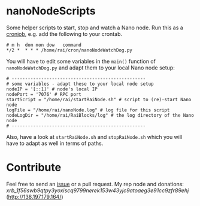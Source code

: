 # nanoNodeScripts
Some helper scripts to start, stop and watch a Nano node. Run this as a [cronjob](https://help.ubuntu.com/community/CronHowto), e.g. add the following to your crontab. 

``` 
# m h  dom mon dow   command
*/2 *  * * * /home/rai/cron/nanoNodeWatchDog.py
``` 

You will have to edit some variables in the `main()` function of `nanoNodeWatchDog.py` and adapt them to your local Nano node setup: 
``` 
# --------------------------------------------------
# some variables - adapt these to your local node setup
nodeIP = '[::1]' # node's local IP
nodePort = '7076' # RPC port
startScript = "/home/rai/startRaiNode.sh" # script to (re)-start Nano node
logFile = "/home/rai/nanoNode.log" # log file for this script 
nodeLogDir = "/home/rai/RaiBlocks/log" # the log directory of the Nano node
# --------------------------------------------------
```
Also, have a look at `startRaiNode.sh` and `stopRaiNode.sh` which you will have to adapt as well in terms of paths. 


# Contribute

Feel free to send an [issue](https://github.com/dbachm123/nanoNodeScripts/issues) or a pull request. 
My rep node and donations: *xrb_1f56swb9qtpy3yoxiscq9799nerek153w43yjc9atoaeg3e91cc9zfr89ehj* (http://138.197.179.164/)




